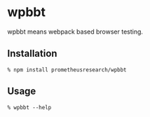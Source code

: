 # wpbbt

wpbbt means webpack based browser testing.

## Installation

    % npm install prometheusresearch/wpbbt

## Usage

    % wpbbt --help
